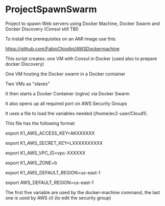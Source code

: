# ProjectSpawnSwarm
Project to spawn Web servers using Docker Machine, Docker Swarm and Docker Discovery (Consul still TBI)

To install the prerequisites on an AMI image use this:

https://github.com/FabioChiodini/AWSDockermachine


This script creates:
one VM with Consul in Docker (used also to prepare docker Discovery)

One VM hosting the Docker swarm in a Docker container

Two VMs as "slaves"


It then starts a Docker Container (nginx) via Docker Swarm

It also opens up all required port on AWS Security Groups

It uses a file to load the variables needed (/home/ec2-user/Cloud1).

This file has the following format:

export K1_AWS_ACCESS_KEY=AKXXXXXX

export K1_AWS_SECRET_KEY=LXXXXXXXXXX

export K1_AWS_VPC_ID=vpc-XXXXXX

export K1_AWS_ZONE=b

export K1_AWS_DEFAULT_REGION=us-east-1

export AWS_DEFAULT_REGION=us-east-1

The first five variable are used by the docker-machine command, the last one is used by AWS cli (to edit the security group)
